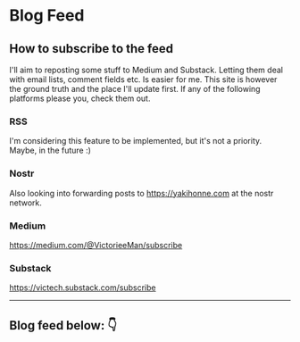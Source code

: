 # Blog Feed

## How to subscribe to the feed

I'll aim to reposting some stuff to Medium and Substack. Letting them deal with email lists, comment fields etc. Is easier for me. This site is however the ground truth and the place I'll update first. If any of the following platforms please you, check them out.


### RSS
I'm considering this feature to be implemented, but it's not a priority. Maybe, in the future :)

### Nostr

Also looking into forwarding posts to <a href="https://yakihonne.com/users/nprofile1qqs05qt95rce97cwj8rasugw2ats45nmxu2u55scrak98jdjqvuhqucpr3mhxue69uhkummnw3ez6vp39eukz6mfdphkumn99e3k7mgpremhxue69uhkummnw3ez6vpj9ejx7unpveskxar0wfujummjvuq3gamnwvaz7tmjv4kxz7fwv3sk6atn9e5k7sf32sh" target="_blank">https://yakihonne.com</a> at the nostr network.

### Medium

<a href="https://medium.com/@VictorieeMan/subscribe" target="_blank">https://medium.com/@VictorieeMan/subscribe</a>

### Substack

<a href="https://victech.substack.com/subscribe" target="_blank">https://victech.substack.com/subscribe</a>

---

## Blog feed below: 👇

<!-- The blog feed apears beneath: -->

<!-- javascripts -->
<script data-name="BMC-Widget" data-cfasync="false" src="https://cdnjs.buymeacoffee.com/1.0.0/widget.prod.min.js" data-id="victorieeman" data-description="Support me on Buy me a coffee!" data-message="https://victoriee.com/donate" data-color="#FF813F" data-position="Right" data-x_margin="18" data-y_margin="18"></script>